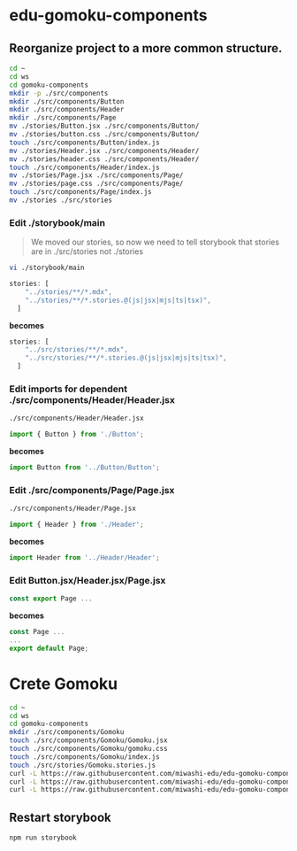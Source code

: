 # edu-gomoku-components

## Reorganize project to a more common structure.

```bash
cd ~
cd ws
cd gomoku-components
mkdir -p ./src/components
mkdir ./src/components/Button
mkdir ./src/components/Header
mkdir ./src/components/Page
mv ./stories/Button.jsx ./src/components/Button/
mv ./stories/button.css ./src/components/Button/
touch ./src/components/Button/index.js
mv ./stories/Header.jsx ./src/components/Header/
mv ./stories/header.css ./src/components/Header/
touch ./src/components/Header/index.js
mv ./stories/Page.jsx ./src/components/Page/
mv ./stories/page.css ./src/components/Page/
touch ./src/components/Page/index.js
mv ./stories ./src/stories
```

### Edit ./storybook/main

> We moved our stories, so now we need to tell storybook that stories are in ./src/stories not ./stories

```bash
vi ./storybook/main
```

```js
stories: [
    "../stories/**/*.mdx",
    "../stories/**/*.stories.@(js|jsx|mjs|ts|tsx)",
  ]
```
**becomes**
```js
stories: [
    "../src/stories/**/*.mdx",
    "../src/stories/**/*.stories.@(js|jsx|mjs|ts|tsx)",
  ]
```

### Edit imports for dependent ./src/components/Header/Header.jsx

```bash
./src/components/Header/Header.jsx
```

```js
import { Button } from './Button';
```
**becomes**
```js
import Button from '../Button/Button';
```

### Edit ./src/components/Page/Page.jsx

```bash
./src/components/Header/Page.jsx
```

```js
import { Header } from './Header';
```
**becomes**
```js
import Header from '../Header/Header';
```

### Edit Button.jsx/Header.jsx/Page.jsx

```js
const export Page ...
```
**becomes**
```js
const Page ...
...
export default Page;
```

# Crete Gomoku

```bash
cd ~
cd ws
cd gomoku-components
mkdir ./src/components/Gomoku
touch ./src/components/Gomoku/Gomoku.jsx
touch ./src/components/Gomoku/gomoku.css
touch ./src/components/Gomoku/index.js
touch ./src/stories/Gomoku.stories.js
curl -L https://raw.githubusercontent.com/miwashi-edu/edu-gomoku-components/main/resources/Gomoku.jsx -o ./src/components/Gomoku/Gomoku.jsx
curl -L https://raw.githubusercontent.com/miwashi-edu/edu-gomoku-components/main/resources/Gomoku.stories.js -o ./src/stories/Gomoku.stories.js
curl -L https://raw.githubusercontent.com/miwashi-edu/edu-gomoku-components/main/resources/src_gomoku_index.js -o ./src/components/Gomoku/index.js
```

## Restart storybook

```bash
npm run storybook
```
